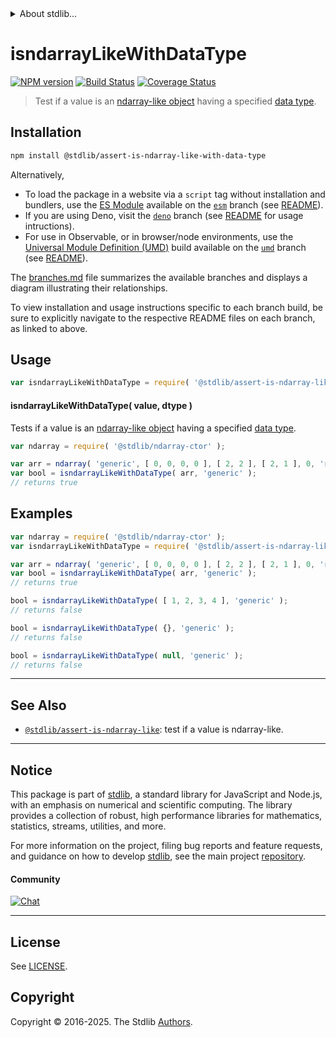 <!--

@license Apache-2.0

Copyright (c) 2024 The Stdlib Authors.

Licensed under the Apache License, Version 2.0 (the "License");
you may not use this file except in compliance with the License.
You may obtain a copy of the License at

   http://www.apache.org/licenses/LICENSE-2.0

Unless required by applicable law or agreed to in writing, software
distributed under the License is distributed on an "AS IS" BASIS,
WITHOUT WARRANTIES OR CONDITIONS OF ANY KIND, either express or implied.
See the License for the specific language governing permissions and
limitations under the License.

-->


<details>
  <summary>
    About stdlib...
  </summary>
  <p>We believe in a future in which the web is a preferred environment for numerical computation. To help realize this future, we've built stdlib. stdlib is a standard library, with an emphasis on numerical and scientific computation, written in JavaScript (and C) for execution in browsers and in Node.js.</p>
  <p>The library is fully decomposable, being architected in such a way that you can swap out and mix and match APIs and functionality to cater to your exact preferences and use cases.</p>
  <p>When you use stdlib, you can be absolutely certain that you are using the most thorough, rigorous, well-written, studied, documented, tested, measured, and high-quality code out there.</p>
  <p>To join us in bringing numerical computing to the web, get started by checking us out on <a href="https://github.com/stdlib-js/stdlib">GitHub</a>, and please consider <a href="https://opencollective.com/stdlib">financially supporting stdlib</a>. We greatly appreciate your continued support!</p>
</details>

# isndarrayLikeWithDataType

[![NPM version][npm-image]][npm-url] [![Build Status][test-image]][test-url] [![Coverage Status][coverage-image]][coverage-url] <!-- [![dependencies][dependencies-image]][dependencies-url] -->

> Test if a value is an [ndarray-like object][@stdlib/assert/is-ndarray-like] having a specified [data type][@stdlib/ndarray/dtypes].

<section class="installation">

## Installation

```bash
npm install @stdlib/assert-is-ndarray-like-with-data-type
```

Alternatively,

-   To load the package in a website via a `script` tag without installation and bundlers, use the [ES Module][es-module] available on the [`esm`][esm-url] branch (see [README][esm-readme]).
-   If you are using Deno, visit the [`deno`][deno-url] branch (see [README][deno-readme] for usage intructions).
-   For use in Observable, or in browser/node environments, use the [Universal Module Definition (UMD)][umd] build available on the [`umd`][umd-url] branch (see [README][umd-readme]).

The [branches.md][branches-url] file summarizes the available branches and displays a diagram illustrating their relationships.

To view installation and usage instructions specific to each branch build, be sure to explicitly navigate to the respective README files on each branch, as linked to above.

</section>

<section class="usage">

## Usage

```javascript
var isndarrayLikeWithDataType = require( '@stdlib/assert-is-ndarray-like-with-data-type' );
```

#### isndarrayLikeWithDataType( value, dtype )

Tests if a value is an [ndarray-like object][@stdlib/assert/is-ndarray-like] having a specified [data type][@stdlib/ndarray/dtypes].

```javascript
var ndarray = require( '@stdlib/ndarray-ctor' );

var arr = ndarray( 'generic', [ 0, 0, 0, 0 ], [ 2, 2 ], [ 2, 1 ], 0, 'row-major' );
var bool = isndarrayLikeWithDataType( arr, 'generic' );
// returns true
```

</section>

<!-- /.usage -->

<section class="examples">

## Examples

<!-- eslint no-undef: "error" -->

```javascript
var ndarray = require( '@stdlib/ndarray-ctor' );
var isndarrayLikeWithDataType = require( '@stdlib/assert-is-ndarray-like-with-data-type' );

var arr = ndarray( 'generic', [ 0, 0, 0, 0 ], [ 2, 2 ], [ 2, 1 ], 0, 'row-major' );
var bool = isndarrayLikeWithDataType( arr, 'generic' );
// returns true

bool = isndarrayLikeWithDataType( [ 1, 2, 3, 4 ], 'generic' );
// returns false

bool = isndarrayLikeWithDataType( {}, 'generic' );
// returns false

bool = isndarrayLikeWithDataType( null, 'generic' );
// returns false
```

</section>

<!-- /.examples -->

<!-- Section for related `stdlib` packages. Do not manually edit this section, as it is automatically populated. -->

<section class="related">

* * *

## See Also

-   <span class="package-name">[`@stdlib/assert-is-ndarray-like`][@stdlib/assert/is-ndarray-like]</span><span class="delimiter">: </span><span class="description">test if a value is ndarray-like.</span>

</section>

<!-- /.related -->

<!-- Section for all links. Make sure to keep an empty line after the `section` element and another before the `/section` close. -->


<section class="main-repo" >

* * *

## Notice

This package is part of [stdlib][stdlib], a standard library for JavaScript and Node.js, with an emphasis on numerical and scientific computing. The library provides a collection of robust, high performance libraries for mathematics, statistics, streams, utilities, and more.

For more information on the project, filing bug reports and feature requests, and guidance on how to develop [stdlib][stdlib], see the main project [repository][stdlib].

#### Community

[![Chat][chat-image]][chat-url]

---

## License

See [LICENSE][stdlib-license].


## Copyright

Copyright &copy; 2016-2025. The Stdlib [Authors][stdlib-authors].

</section>

<!-- /.stdlib -->

<!-- Section for all links. Make sure to keep an empty line after the `section` element and another before the `/section` close. -->

<section class="links">

[npm-image]: http://img.shields.io/npm/v/@stdlib/assert-is-ndarray-like-with-data-type.svg
[npm-url]: https://npmjs.org/package/@stdlib/assert-is-ndarray-like-with-data-type

[test-image]: https://github.com/stdlib-js/assert-is-ndarray-like-with-data-type/actions/workflows/test.yml/badge.svg?branch=main
[test-url]: https://github.com/stdlib-js/assert-is-ndarray-like-with-data-type/actions/workflows/test.yml?query=branch:main

[coverage-image]: https://img.shields.io/codecov/c/github/stdlib-js/assert-is-ndarray-like-with-data-type/main.svg
[coverage-url]: https://codecov.io/github/stdlib-js/assert-is-ndarray-like-with-data-type?branch=main

<!--

[dependencies-image]: https://img.shields.io/david/stdlib-js/assert-is-ndarray-like-with-data-type.svg
[dependencies-url]: https://david-dm.org/stdlib-js/assert-is-ndarray-like-with-data-type/main

-->

[chat-image]: https://img.shields.io/gitter/room/stdlib-js/stdlib.svg
[chat-url]: https://app.gitter.im/#/room/#stdlib-js_stdlib:gitter.im

[stdlib]: https://github.com/stdlib-js/stdlib

[stdlib-authors]: https://github.com/stdlib-js/stdlib/graphs/contributors

[umd]: https://github.com/umdjs/umd
[es-module]: https://developer.mozilla.org/en-US/docs/Web/JavaScript/Guide/Modules

[deno-url]: https://github.com/stdlib-js/assert-is-ndarray-like-with-data-type/tree/deno
[deno-readme]: https://github.com/stdlib-js/assert-is-ndarray-like-with-data-type/blob/deno/README.md
[umd-url]: https://github.com/stdlib-js/assert-is-ndarray-like-with-data-type/tree/umd
[umd-readme]: https://github.com/stdlib-js/assert-is-ndarray-like-with-data-type/blob/umd/README.md
[esm-url]: https://github.com/stdlib-js/assert-is-ndarray-like-with-data-type/tree/esm
[esm-readme]: https://github.com/stdlib-js/assert-is-ndarray-like-with-data-type/blob/esm/README.md
[branches-url]: https://github.com/stdlib-js/assert-is-ndarray-like-with-data-type/blob/main/branches.md

[stdlib-license]: https://raw.githubusercontent.com/stdlib-js/assert-is-ndarray-like-with-data-type/main/LICENSE

[@stdlib/assert/is-ndarray-like]: https://github.com/stdlib-js/assert-is-ndarray-like

[@stdlib/ndarray/dtypes]: https://github.com/stdlib-js/ndarray-dtypes

</section>

<!-- /.links -->
